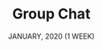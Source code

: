 ---
title: "Group Chat"
date: "JANUARY, 2020 (1 WEEK)"
team: "Team: 1"
desc: ""
square: ./GroupChat/cover.jpg
order: 6
worktype: "ux"
content: "index"
useTemplate: false
tag: "UX/UI"

---